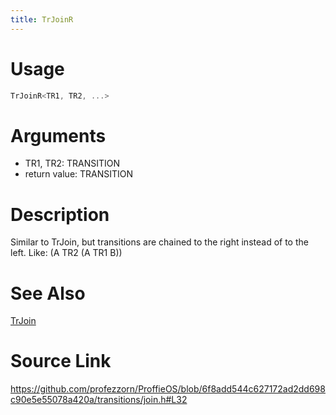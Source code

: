 ```yaml
---
title: TrJoinR
---
```


# Usage
```cpp
TrJoinR<TR1, TR2, ...>
```

# Arguments
 * TR1, TR2: TRANSITION
 * return value: TRANSITION

# Description
Similar to TrJoin, but transitions are chained
to the right instead of to the left. Like:
(A TR2 (A TR1 B))

# See Also
[TrJoin](/config/transitions/TrJoin.html)

# Source Link
https://github.com/profezzorn/ProffieOS/blob/6f8add544c627172ad2dd698c90e5e55078a420a/transitions/join.h#L32
